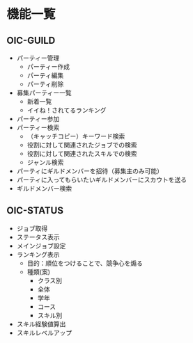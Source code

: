# 機能一覧

## OIC-GUILD

- パーティー管理
    - パーティー作成
    - パーティ編集
    - パーティ削除
- 募集パーティー一覧
    - 新着一覧
    - イイね！されてるランキング
- パーティー参加
- パーティー検索
    - （キャッチコピー）キーワード検索      
    - 役割に対して関連されたジョブでの検索
    - 役割に対して関連されたスキルでの検索
    - ジャンル検索
- パーティにギルドメンバーを招待（募集主のみ可能）
- パーティに入ってもらいたいギルドメンバーにスカウトを送る
- ギルドメンバー検索

## OIC-STATUS

- ジョブ取得
- ステータス表示
- メインジョブ設定
- ランキング表示
    - 目的：順位をつけることで、競争心を煽る
    - 種類(案)
        - クラス別
        - 全体
        - 学年
        - コース
        - スキル別
- スキル経験値算出
- スキルレベルアップ
    
        
